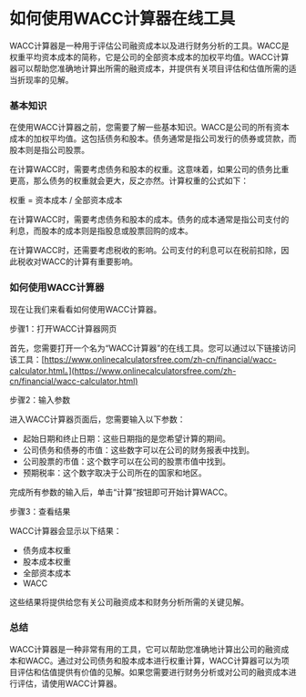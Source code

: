 如何使用WACC计算器在线工具
===============

WACC计算器是一种用于评估公司融资成本以及进行财务分析的工具。WACC是权重平均资本成本的简称，它是公司的全部资本成本的加权平均值。WACC计算器可以帮助您准确地计算出所需的融资成本，并提供有关项目评估和估值所需的适当折现率的见解。

### 基本知识

在使用WACC计算器之前，您需要了解一些基本知识。WACC是公司的所有资本成本的加权平均值。这包括债务和股本。债务通常是指公司发行的债券或贷款，而股本则是指公司股票。

在计算WACC时，需要考虑债务和股本的权重。这意味着，如果公司的债务比重更高，那么债务的权重就会更大，反之亦然。计算权重的公式如下：

权重 = 资本成本 / 全部资本成本

在计算WACC时，需要考虑债务和股本的成本。债务的成本通常是指公司支付的利息，而股本的成本则是指股息或股票回购的成本。

在计算WACC时，还需要考虑税收的影响。公司支付的利息可以在税前扣除，因此税收对WACC的计算有重要影响。

### 如何使用WACC计算器

现在让我们来看看如何使用WACC计算器。

步骤1：打开WACC计算器网页

首先，您需要打开一个名为“WACC计算器”的在线工具。您可以通过以下链接访问该工具：[https://www.onlinecalculatorsfree.com/zh-cn/financial/wacc-calculator.html。](https://www.onlinecalculatorsfree.com/zh-cn/financial/wacc-calculator.html)

步骤2：输入参数

进入WACC计算器页面后，您需要输入以下参数：

- 起始日期和终止日期：这些日期指的是您希望计算的期间。
- 公司债务和债券的市值：这些数字可以在公司的财务报表中找到。
- 公司股票的市值：这个数字可以在公司的股票市值中找到。
- 预期税率：这个数字取决于公司所在的国家和地区。

完成所有参数的输入后，单击“计算”按钮即可开始计算WACC。

步骤3：查看结果

WACC计算器会显示以下结果：

- 债务成本权重
- 股本成本权重
- 全部资本成本
- WACC

这些结果将提供给您有关公司融资成本和财务分析所需的关键见解。

### 总结

WACC计算器是一种非常有用的工具，它可以帮助您准确地计算出公司的融资成本和WACC。通过对公司债务和股本成本进行权重计算，WACC计算器可以为项目评估和估值提供有价值的见解。如果您需要进行财务分析或对公司的融资成本进行评估，请使用WACC计算器。